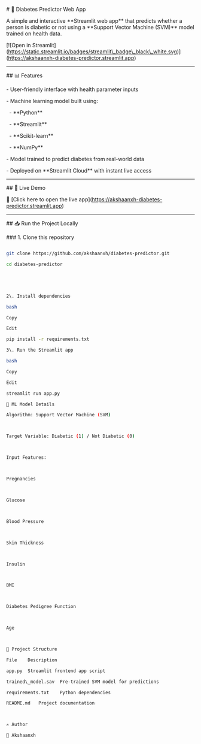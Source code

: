 \# 🧠 Diabetes Predictor Web App



A simple and interactive \*\*Streamlit web app\*\* that predicts whether a person is diabetic or not using a \*\*Support Vector Machine (SVM)\*\* model trained on health data.



\[!\[Open in Streamlit](https://static.streamlit.io/badges/streamlit\_badge\_black\_white.svg)](https://akshaanxh-diabetes-predictor.streamlit.app)



---



\## 📊 Features



\- User-friendly interface with health parameter inputs

\- Machine learning model built using:

&nbsp; - \*\*Python\*\*

&nbsp; - \*\*Streamlit\*\*

&nbsp; - \*\*Scikit-learn\*\*

&nbsp; - \*\*NumPy\*\*

\- Model trained to predict diabetes from real-world data

\- Deployed on \*\*Streamlit Cloud\*\* with instant live access



---



\## 🚀 Live Demo



🔗 \[Click here to open the live app](https://akshaanxh-diabetes-predictor.streamlit.app)



---



\## 📥 Run the Project Locally



\### 1. Clone this repository



```bash

git clone https://github.com/akshaanxh/diabetes-predictor.git

cd diabetes-predictor





2\. Install dependencies

bash

Copy

Edit

pip install -r requirements.txt

3\. Run the Streamlit app

bash

Copy

Edit

streamlit run app.py

🧠 ML Model Details

Algorithm: Support Vector Machine (SVM)



Target Variable: Diabetic (1) / Not Diabetic (0)



Input Features:



Pregnancies



Glucose



Blood Pressure



Skin Thickness



Insulin



BMI



Diabetes Pedigree Function



Age



📁 Project Structure

File	Description

app.py	Streamlit frontend app script

trained\_model.sav	Pre-trained SVM model for predictions

requirements.txt	Python dependencies

README.md	Project documentation



✍️ Author

👤 Akshaanxh





